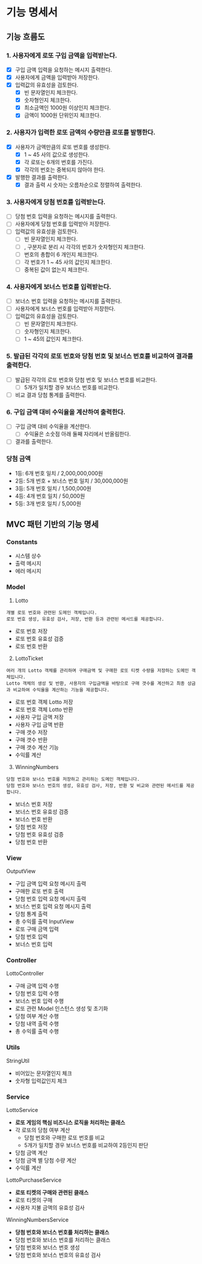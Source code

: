 # 기능 명세서


## 기능 흐름도

### 1. 사용자에게 로또 구입 금액을 입력받는다.
-[x] 구입 금액 입력을 요청하는 메시지 출력한다.
-[x] 사용자에게 금액을 입력받아 저장한다.
-[x] 입력값의 유효성을 검토한다.
  -[x] 빈 문자열인지 체크한다.
  -[x] 숫자형인지 체크한다.
  -[x] 최소금액인 1000원 이상인지 체크한다.
  -[x] 금액이 1000원 단위인지 체크한다.
### 2. 사용자가 입력한 로또 금액의 수량만큼 로또를 발행한다.
-[x] 사용자가 금액만큼의 로또 번호를 생성한다.
  -[x] 1 ~ 45 사의 값으로 생성한다.
  -[x] 각 로또는 6개의 번호를 가진다.
  -[x] 각각의 번호는 중복되지 않아야 한다.
-[x] 발행한 결과를 출력한다.
  -[x] 결과 출력 시 숫자는 오름차순으로 정렬하여 출력한다.
### 3. 사용자에게 당첨 번호를 입력받는다.
-[ ] 당첨 번호 입력을 요청하는 메시지를 출력한다.
-[ ] 사용자에게 당첨 번호를 입력받아 저장한다.
-[ ] 입력값의 유효성을 검토한다.
  -[ ] 빈 문자열인지 체크한다.
  -[ ] , 구분자로 분리 시 각각의 번호가 숫자형인지 체크한다.
  -[ ] 번호의 총합이 6 개인지 체크한다.
  -[ ] 각 번호가 1 ~ 45 사의 값인지 체크한다.
  -[ ] 중복된 값이 없는지 체크한다.
### 4. 사용자에게 보너스 번호를 입력받는다.
-[ ] 보너스 번호 입력을 요청하는 메시지를 출력한다.
-[ ] 사용자에게 보너스 번호를 입력받아 저장한다.
-[ ] 입력값의 유효성을 검토한다.
  -[ ] 빈 문자열인지 체크한다.
  -[ ] 숫자형인지 체크한다.
  -[ ] 1 ~ 45의 값인지 체크한다.
### 5. 발급된 각각의 로또 번호와 당첨 번호 및 보너스 번호를 비교하여 결과를 출력한다.
-[ ] 발급된 각각의 로또 번호와 당첨 번호 및 보너스 번호를 비교한다.
  -[ ] 5개가 일치할 경우 보너스 번호를 비교한다.
-[ ] 비교 결과 당첨 통계를 출력한다.
 
### 6. 구입 금액 대비 수익율을 계산하여 출력한다.
-[ ] 구입 금액 대비 수익율을 계산한다.
  -[ ] 수익율은 소숫점 아래 둘째 자리에서 반올림한다.
-[ ] 결과를 출력한다.

### 당첨 금액
- 1등: 6개 번호 일치 / 2,000,000,000원
- 2등: 5개 번호 + 보너스 번호 일치 / 30,000,000원
- 3등: 5개 번호 일치 / 1,500,000원
- 4등: 4개 번호 일치 / 50,000원
- 5등: 3개 번호 일치 / 5,000원

## MVC 패턴 기반의 기능 명세

### Constants
- 시스템 상수
- 출력 메시지
- 에러 메시지

### Model
1. Lotto
```
개별 로또 번호와 관련된 도메인 객체입니다.
로또 번호 생성, 유효성 검사, 저장, 반환 등과 관련된 메서드를 제공합니다.
```
- 로또 번호 저장
- 로또 번호 유효성 검증
- 로또 번호 반환

2. LottoTicket
```
여러 개의 Lotto 객체를 관리하며 구매금액 및 구매한 로또 티켓 수량을 저장하는 도메인 객체입니다. 
Lotto 객체의 생성 및 반환, 사용자의 구입금액을 바탕으로 구매 갯수를 계산하고 최종 상금과 비교하여 수익율을 계산하는 기능을 제공합니다. 
```

- 로또 번호 객체 Lotto 저장
- 로또 번호 객체 Lotto 반환
- 사용자 구입 금액 저장
- 사용자 구입 금액 반환
- 구매 갯수 저장
- 구매 갯수 반환
- 구매 갯수 계산 기능
- 수익률 계산

3. WinningNumbers
```
당첨 번호와 보너스 번호를 저장하고 관리하는 도메인 객체입니다.
당첨 번호와 보너스 번호의 생성, 유효성 검사, 저장, 반환 및 비교와 관련된 메서드를 제공합니다.
```
- 보너스 번호 저장
- 보너스 번호 유효성 검증
- 보너스 번호 반환
- 당첨 번호 저장
- 당첨 번호 유효성 검증
- 당첨 번호 반환

### View
OutputView
- 구입 금액 입력 요청 메시지 출력
- 구매한 로또 번호 출력
- 당첨 번호 입력 요청 메시지 출력
- 보너스 번호 입력 요청 메시지 출력
- 당첨 통계 출력
- 총 수익률 출력
InputView
- 로또 구매 금액 입력
- 당첨 번호 입력
- 보너스 번호 입력

### Controller
LottoController
- 구매 금액 입력 수행
- 당첨 번호 입력 수행
- 보너스 번호 입력 수행
- 로또 관련 Model 인스턴스 생성 및 초기화
- 당첨 여부 계산 수행
- 당첨 내역 출력 수행
- 총 수익률 출력 수행

### Utils
StringUtil
- 비어있는 문자열인지 체크
- 숫자형 입력값인지 체크

### Service
LottoService
- **로또 게임의 핵심 비즈니스 로직을 처리하는 클래스**
- 각 로또의 당첨 여부 계산
  - 당첨 번호와 구매한 로또 번호를 비교
  - 5개가 일치할 경우 보너스 번호를 비교하여 2등인지 판단
- 당첨 금액 계산
- 당첨 금액 별 당첨 수량 계산
- 수익률 계산

LottoPurchaseService
- **로또 티켓의 구매와 관련된 클래스**
- 로또 티켓의 구매
- 사용자 지불 금액의 유효성 검사

WinningNumbersService
- **당첨 번호와 보너스 번호를 처리하는 클래스** 
- 당첨 번호와 보너스 번호를 처리하는 클래스
- 당첨 번호와 보너스 번호 생성
- 당첨 번호와 보너스 번호의 유효성 검사

